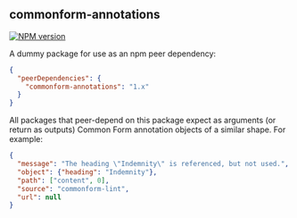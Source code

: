 commonform-annotations
---------------------

[![NPM version](https://img.shields.io/npm/v/commonform-annotations.svg)](https://www.npmjs.com/package/commonform-annotations)

A dummy package for use as an npm peer dependency:

```json
{
  "peerDependencies": {
	"commonform-annotations": "1.x"
  }
}
```

All packages that peer-depend on this package expect as arguments (or return as outputs) Common Form annotation objects of a similar shape. For example:

```json
{
  "message": "The heading \"Indemnity\" is referenced, but not used.",
  "object": {"heading": "Indemnity"},
  "path": ["content", 0],
  "source": "commonform-lint",
  "url": null
}
```
